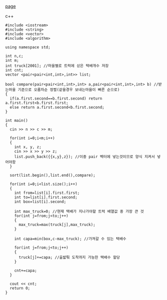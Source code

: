 [page](https://codeup.kr/problem.php?id=4787)

c++

    #include <iostream>
    #include <string>
    #include <vector>
    #include <algorithm>

    using namespace std;

    int n,c;
    int m;
    int truck[2001]; //마을별로 트럭에 싣은 택배개수 저장
    int cnt;
    vector <pair<pair<int,int>,int>> list;

    bool compare(pair<pair<int,int>,int> a,pair<pair<int,int>,int> b) //받는마을 기준으로 오름차순 정렬(같을경우 보내는마을이 빠른 순으로)
    {
      if(a.first.second==b.first.second) return a.first.first<b.first.first;
      else return a.first.second<b.first.second;
    }

    int main()
    { 
      cin >> n >> c >> m;

      for(int i=0;i<m;i++)
      {
        int x, y, z;
        cin >> x >> y >> z;
        list.push_back({{x,y},z}); //이중 pair 벡터에 넣는것이므로 양식 지켜서 넣어야함
      }

      sort(list.begin(),list.end(),compare);

      for(int i=0;i<list.size();i++)
      {
        int from=list[i].first.first;
        int to=list[i].first.second;
        int box=list[i].second;

        int max_truck=0; //현재 택배가 지나가야할 트럭 배열값 중 가장 큰 것
        for(int j=from;j<to;j++)
        {
          max_truck=max(truck[j],max_truck);
        }

        int capa=min(box,c-max_truck); //가져갈 수 있는 택배수

        for(int j=from;j<to;j++)
        {
          truck[j]+=capa; //출밟퉈 도착까지 가능한 택배수 할당
        }

        cnt+=capa;
      }

      cout << cnt;  
      return 0;
    }

